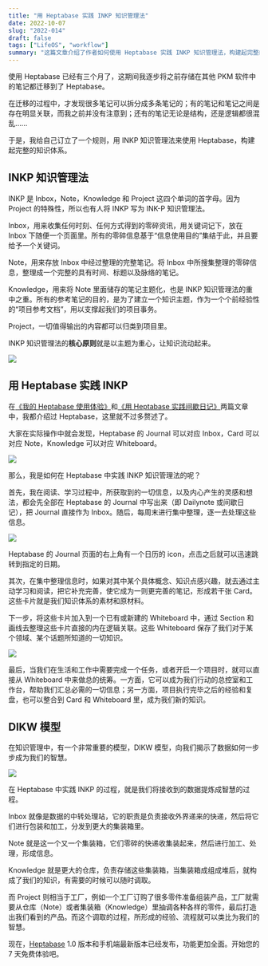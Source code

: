 ```yaml
---
title: "用 Heptabase 实践 INKP 知识管理法"
date: 2022-10-07
slug: "2022-014"
draft: false
tags: ["LifeOS", "workflow"]
summary: "这篇文章介绍了作者如何使用 Heptabase 实践 INKP 知识管理法，构建起完整的知识体系。INKP 知识管理法的核心原则是以主题为重心，让知识流动起来。作者在 Heptabase 中使用 Journal 作为 Inbox，Card 作为 Note，Whiteboard 作为 Knowledge，通过 DIKW 模型将数据提炼成智慧，形成完整的知识体系。"
---
```


使用 Heptabase 已经有三个月了，这期间我逐步将之前存储在其他 PKM 软件中的笔记都迁移到了 Heptabase。

在迁移的过程中，才发现很多笔记可以拆分成多条笔记的；有的笔记和笔记之间是存在明显关联，而我之前并没有注意到；还有的笔记无论是结构，还是逻辑都很混乱……

于是，我给自己订立了一个规则，用 INKP 知识管理法来使用 Heptabase，构建起完整的知识体系。

## INKP 知识管理法

INKP 是 Inbox，Note，Knowledge 和 Project 这四个单词的首字母。因为 Project 的特殊性，所以也有人将 INKP 写为 INK-P 知识管理法。

Inbox，用来收集任何时刻、任何方式得到的零碎资讯，用关键词记下，放在 Inbox 下随便一个页面里。所有的零碎信息基于“信息使用目的”集结于此，并且要给予一个关键词。

Note，用来存放 Inbox 中经过整理的完整笔记。将 Inbox 中所搜集整理的零碎信息，整理成一个完整的具有时间、标题以及脉络的笔记。

Knowledge，用来将 Note 里面储存的笔记主题化，也是 INKP 知识管理法的重中之重。所有的参考笔记的目的，是为了建立一个知识主题，作为一个个前经验性的“项目参考文档”，用以支撑起我们的项目事务。

Project，一切值得输出的内容都可以归类到项目里。

INKP 知识管理法的**核心原则**就是以主题为重心，让知识流动起来。

![](https://cos.justgoidea.com/justgoidea/uPic/2022/10/07/633fb6cf1842f.png)

## 用 Heptabase 实践 INKP

在[《我的 Heptabase 使用体验》](https://www.justgoidea.com/posts/2022-012)和[《用 Heptabase 实践间歇日记》](https://www.justgoidea.com/posts/2022-013)两篇文章中，我都介绍过 Heptabase，这里就不过多赘述了。

大家在实际操作中就会发现，Heptabase 的 Journal 可以对应 Inbox，Card 可以对应 Note，Knowledge 可以对应 Whiteboard。

![](https://cos.justgoidea.com/justgoidea/uPic/2022/10/07/633fb80cc9464.png)

那么，我是如何在 Heptabase 中实践 INKP 知识管理法的呢？

首先，我在阅读、学习过程中，所获取到的一切信息，以及内心产生的灵感和想法，都会先全部在 Heptabase 的 Journal 中写出来（即 Dailynote 或间歇日记），把 Journal 直接作为 Inbox。随后，每周末进行集中整理，逐一去处理这些信息。

![](https://cos.justgoidea.com/justgoidea/uPic/2022/10/07/633fba76cd4e7.png)

Heptabase 的 Journal 页面的右上角有一个日历的 icon，点击之后就可以迅速跳转到指定的日期。

其次，在集中整理信息时，如果对其中某个具体概念、知识点感兴趣，就去通过主动学习和阅读，把它补充完善，使它成为一则更完善的笔记，形成若干张 Card。这些卡片就是我们知识体系的素材和原材料。

下一步，将这些卡片加入到一个已有或新建的 Whiteboard 中，通过 Section 和画线去整理这些卡片直接的内在逻辑关联。这些 Whiteboard 保存了我们对于某个领域、某个话题所知道的一切知识。

![](https://cos.justgoidea.com/justgoidea/uPic/2022/10/07/633fbbef8c515.jpg)

最后，当我们在生活和工作中需要完成一个任务，或者开启一个项目时，就可以直接从 Whiteboard 中来做总的统筹。一方面，它可以成为我们行动的总控室和工作台，帮助我们汇总必需的一切信息；另一方面，项目执行完毕之后的经验和复盘，也可以整合到 Card 和 Whiteboard 里，成为我们新的知识。

## DIKW 模型

在知识管理中，有一个非常重要的模型，DIKW 模型，向我们揭示了数据如何一步步成为我们的智慧。

![](https://cos.justgoidea.com/justgoidea/uPic/2022/10/07/633fc62f26b50.png)

在 Heptabase 中实践 INKP 的过程，就是我们将接收到的数据提炼成智慧的过程。

Inbox 就像是数据的中转处理站，它的职责是负责接收外界递来的快递，然后将它们进行包装和加工，分发到更大的集装箱里。

Note 就是这一个又一个集装箱，它们零碎的快递收集装起来，然后进行加工、处理，形成信息。

Knowledge 就是更大的仓库，负责存储这些集装箱，当集装箱成组成堆后，就构成了我们的知识，有需要的时候可以随时调取。

而 Project 则相当于工厂，例如一个工厂订购了很多零件准备组装产品，工厂就需要从仓库（Note）或者集装箱（Knowledge）里抽调各种各样的零件，最后打造出我们看到的产品。而这个调取的过程，所形成的经验、流程就可以类比为我们的智慧。

现在，[Heptabase](https://get.heptabase.com/justgoidea) 1.0 版本和手机端最新版本已经发布，功能更加全面。开始您的 7 天免费体验吧。